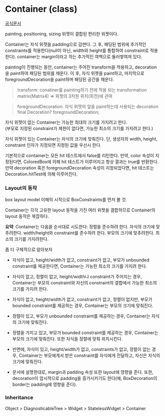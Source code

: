 # Container (class)
[공식문서](https://api.flutter.dev/flutter/widgets/Container-class.html) 

painting, positioning, sizing 위젯이 결합된 편리한 위젯이다.

Container는 자식 위젯을 padding으로 감싼다. 그 후, 패딩된 범위에 추가적인 constraints를 적용한다(null이 아닌, width와 height를 통합하여 constraint로 적용한다). container는 margin이라고 하는 추가적인 여백으로 둘러쌓여져 있다.

painting이 진행되는 동안, container는 주어진 transform을 적용하고, decoration을 paint하여 패딩된 범위를 채운다. 이 후, 자식 위젯을 paint하고, 마지막으로 foregroundDecoration을 paint하며 패딩된 공간을 채운다.

> transform: conatiner를 painting하기 전에 적용 되는 transformation matrix(Matrix4)
> => 위젯의 3차원 위치(회전)에 관여

> foregroundDecoration: 자식 위젯의 앞을 paint하는데 사용되는 decoration  
> final Decoration? foregroundDecoration;

자식 위젯이 없는 Container는 가능한 최대의 크기를 가지려고 한다.  
(부모로 지정된 constraint가 제한이 없다면, 가능한 최소의 크기를 가지려고 한다.)  

자식 위젯이 있는 Container는 자식의 크기에 맞춰진다. 단, 생성자의 width, height, constraint 인자가 지정되면 지정된 값을 우선시 한다.

기본적으로 container는 모든 hit 테스트에서 false를 리턴한다. 만약, color 속성이 지정된다면, ColoredBox에 의해 hit 테스트가 이루어지고 항상 결과는 true를 반환한다. 만약 decoration 혹은 foregroundDecoration 속성이 지정되었다면, hit 테스트는 Decoration.hitTest에 의해 이루어진다.


### Layout의 동작

box layout model 이해의 시작으로 BoxConstraints를 먼저 볼 것.

Container는 각각 고유한 layout 동작을 가진 여러 위젯을 결합하므로 Container의 layout 동작은 복잡하다.

**요약**: Container는 다음을 순서대로 시도한다: 정렬을 준수하려 한다. 자식의 크기에 맞추려한다. width/height와 constraint를 준수하려 한다. 부모의 크기에 맞추려한다. 최소의 크기를 가지려한다.

좀 더 구체적으로 알아보자
 
- 자식이 없고, height/width가 없고, constraint가 없고, 부모가 unbounded constraint를 제공한다면, Container는 가능한 최소의 크기를 가지려 한다.  

- 자식이 없고, 정렬이 없고, height/width나 constraint가 주어지는 경우, Container는 부모의 constraint와 자신의 constraint의 결합에서 가능한 최소의 크기를 가지려 한다.  

- 자식이 없고, height/width가 없고, constraint가 없고, 정렬이 없지만, 부모가 bounded constraint를 제공하는 경우, Container는 부모의 크기에 맞춰진다.

- 정렬이 있고, 부모가 unbounded constraint를 제공하는 경우, Container는 자식의 크기에 맞춰진다.  

- 정렬을 가지고 있고, 부모가 bounded constraint를 제공하는 경우, Container는 부모의 크기에 맞춰진다. 또한 자식을 정렬에 맞춰 위치시킨다.

- 반면에, 자식이 있고, height/width가 없고, constraints가 없고, 정렬이 없는 경우, Container는 부모에게서 받은 constraint를 자식에게 전달하고, 자신은 자식의 크기에 맞춰진다.

- 문서에 설명한대로, margin과 padding 속성 또한 layout에 영향을 준다. 또한,  decoration이 암시적으로 padding을 증가시키기도 한다(예, BoxDecoration의 border는 padding에 영향을 준다). 


### Inheritance
Object > DiagnosticableTree > Widget > StatelessWidget > Container
